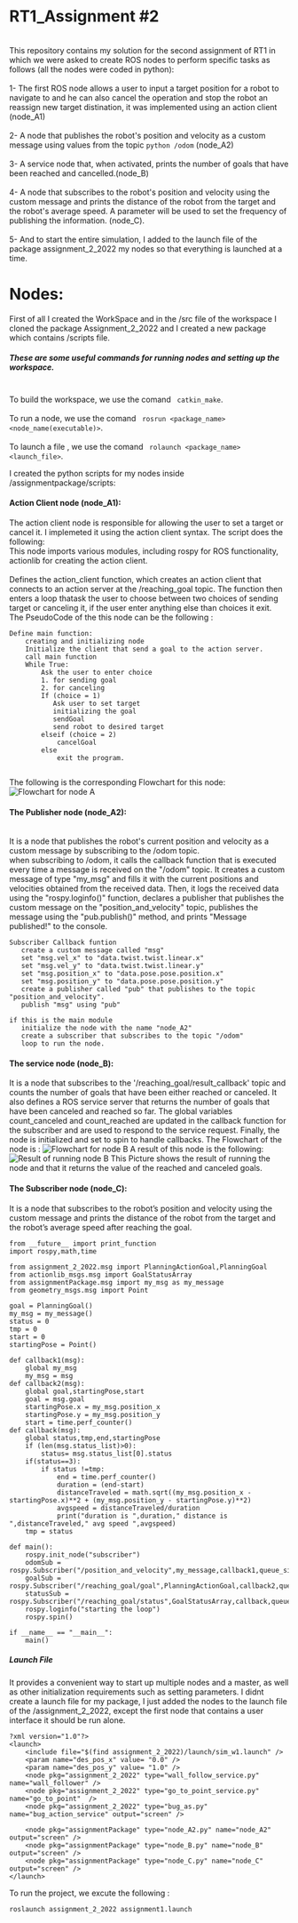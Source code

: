 RT1_Assignment #2
=================
<br>This repository contains my solution for the second assignment of RT1 in which we were asked to create ROS nodes to perform specific tasks as follows (all the nodes were coded in python):</br> 
<br>1- The first ROS node allows a user to input a target position for a robot to navigate to and he can also cancel the operation and stop the robot an reassign new target distination, it was implemented using an action client (node_A1) </br>
<br>2- A node that publishes the robot's position and velocity as a custom message using values from the topic ``` python /odom ``` (node_A2)</br>
<br>3- A service node that, when activated, prints the number of goals that have been reached and cancelled.(node_B)</br>
<br>4- A node that subscribes to the robot's position and velocity using the custom message and prints the distance of the robot from the target and the robot's average speed. A parameter will be used to set the frequency of publishing the information. (node_C).</br>
<br>5- And to start the entire simulation, I added to the launch file of the package assignment_2_2022 my nodes so that everything is launched at a time. </br>

# Nodes:

First of all I created the WorkSpace and in the /src file of the workspace I cloned the package Assignment_2_2022 and I created a new package which contains /scripts file.
##### These are some useful commands for running nodes and setting up the workspace.
<br> To build the workspace, we use the comand ``` catkin_make```.</br>
<br> To run a node, we use the comand ``` rosrun <package_name> <node_name(executable)>```.</br>
<br> To launch a file , we use the comand ``` rolaunch <package_name> <launch_file>```.</br>

I created the python scripts for my nodes inside /assignmentpackage/scripts:

#### Action Client node (node_A1):
The action client node is responsible for allowing the user to set a target or cancel it. I implemeted it using the action client syntax.
The script does the following:
<br>This node imports various modules, including rospy for ROS functionality, actionlib for creating the action client. </br>
<br>Defines the action_client function, which creates an action client that connects to an action server at the /reaching_goal topic. The function then enters a loop thatask the user to choose between two choices of sending target or canceling it, if the user enter anything else than choices it exit. </br>
The PseudoCode of the this node can be the following :
``` 
Define main function:
    creating and initializing node
    Initialize the client that send a goal to the action server.
    call main function
    While True:
        Ask the user to enter choice
        1. for sending goal
        2. for canceling
        If (choice = 1)
           Ask user to set target
           initializing the goal
           sendGoal
           send robot to desired target
        elseif (choice = 2)
            cancelGoal
        else 
            exit the program.
            
``` 
The following is the corresponding Flowchart for this node: 
![Flowchart for node A](Flowchart.png)


#### The Publisher node (node_A2):
<br> It is a node that publishes the robot's current position and velocity as a custom message by subscribing to the /odom topic.</br>
when subscribing to /odom, it calls the callback function that is executed every time a message is received on the "/odom" topic. It creates a custom message of type "my_msg" and fills it with the current positions and velocities obtained from the received data. Then, it logs the received data using the "rospy.loginfo()" function, declares a publisher that publishes the custom message on the "position_and_velocity" topic, publishes the message using the "pub.publish()" method, and prints "Message published!" to the console.

 ``` 
Subscriber Callback funtion
    create a custom message called "msg"
    set "msg.vel_x" to "data.twist.twist.linear.x"
    set "msg.vel_y" to "data.twist.twist.linear.y"
    set "msg.position_x" to "data.pose.pose.position.x"
    set "msg.position_y" to "data.pose.pose.position.y"
    create a publisher called "pub" that publishes to the topic "position_and_velocity".
    publish "msg" using "pub"

if this is the main module
    initialize the node with the name "node_A2"
    create a subscriber that subscribes to the topic "/odom" 
    loop to run the node.
 
  ```  

#### The service node (node_B):
It is a node that subscribes to the '/reaching_goal/result_callback' topic and counts the number of goals that have been either reached or canceled. It also defines a ROS service server that returns the number of goals that have been canceled and reached so far. The global variables count_canceled and count_reached are updated in the callback function for the subscriber and are used to respond to the service request. Finally, the node is initialized and set to spin to handle callbacks.
The Flowchart of the node is : 
![Flowchart for node B](Flowchart2.png)
A result of this node is the following:
![Result of running node B](nodeBrun.png)
This Picture shows the result of running the node and that it returns the value of the reached and canceled goals.

#### The Subscriber node (node_C):
It is a node that subscribes to the robot’s position and velocity using the custom message and prints the
distance of the robot from the target and the robot’s average speed after reaching the goal. 

``` 
from __future__ import print_function
import rospy,math,time

from assignment_2_2022.msg import PlanningActionGoal,PlanningGoal
from actionlib_msgs.msg import GoalStatusArray
from assignmentPackage.msg import my_msg as my_message
from geometry_msgs.msg import Point

goal = PlanningGoal()
my_msg = my_message()
status = 0
tmp = 0
start = 0
startingPose = Point()

def callback1(msg):
    global my_msg
    my_msg = msg
def callback2(msg):
    global goal,startingPose,start
    goal = msg.goal
    startingPose.x = my_msg.position_x
    startingPose.y = my_msg.position_y
    start = time.perf_counter()
def callback(msg):
    global status,tmp,end,startingPose
    if (len(msg.status_list)>0):
        status= msg.status_list[0].status
    if(status==3):
        if status !=tmp:
            end = time.perf_counter()
            duration = (end-start)
            distanceTraveled = math.sqrt((my_msg.position_x - startingPose.x)**2 + (my_msg.position_y - startingPose.y)**2)
            avgspeed = distanceTraveled/duration
            print("duration is ",duration," distance is ",distanceTraveled," avg speed ",avgspeed)
    tmp = status

def main():
    rospy.init_node("subscriber")
    odomSub = rospy.Subscriber("/position_and_velocity",my_message,callback1,queue_size=1000)
    goalSub = rospy.Subscriber("/reaching_goal/goal",PlanningActionGoal,callback2,queue_size=1000)
    statusSub = rospy.Subscriber("/reaching_goal/status",GoalStatusArray,callback,queue_size=1000)
    rospy.loginfo("starting the loop")
    rospy.spin()
        
if __name__ == "__main__":
    main()
``` 
##### Launch File
It provides a convenient way to start up multiple nodes and a master, as well as other initialization requirements such as setting parameters.
I didnt create a launch file for my package, I just added the nodes to the launch file of the /assignment_2_2022, except the first node that contains a user interface it should be run alone.
``` 
?xml version="1.0"?>
<launch>
    <include file="$(find assignment_2_2022)/launch/sim_w1.launch" />
    <param name="des_pos_x" value= "0.0" />
    <param name="des_pos_y" value= "1.0" />
    <node pkg="assignment_2_2022" type="wall_follow_service.py" name="wall_follower" />
    <node pkg="assignment_2_2022" type="go_to_point_service.py" name="go_to_point"  />
    <node pkg="assignment_2_2022" type="bug_as.py" name="bug_action_service" output="screen" />
    
    <node pkg="assignmentPackage" type="node_A2.py" name="node_A2" output="screen" />
    <node pkg="assignmentPackage" type="node_B.py" name="node_B" output="screen" />
    <node pkg="assignmentPackage" type="node_C.py" name="node_C" output="screen" />
</launch>
``` 
To run the project, we excute the following :
```
roslaunch assignment_2_2022 assignment1.launch

``` 
